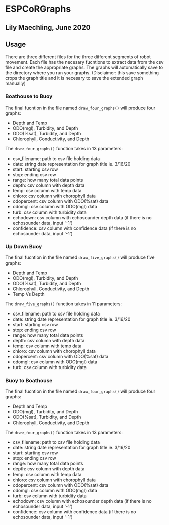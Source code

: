 # ESPCoRGraphs
## Lily Maechling, June 2020


## Usage
There are three different files for the three different segments of robot movement. Each file has the necesary fucntions to extract data from the csv file and create the appropriate graphs. The graphs will automatically save to the directory where you run your graphs. (Disclaimer: this save something crops the graph title and it is necesary to save the extended graph manually)

### Boathouse to Buoy
The final fucntion in the file named `draw_four_graphs()` will produce four graphs: 
* Depth and Temp
* ODO(mgl), Turbidity, and Depth
* ODO(%sat), Turbidity, and Depth
* Chlorophyll, Conductivity, and Depth

The `draw_four_graphs()` function takes in 13 parameters:
* csv_filename: path to csv file holding data
* date: string date representation for graph title ie. 3/16/20
* start: starting csv row 
* stop: ending csv row
* range: how many total data points
* depth: csv column with depth data
* temp: csv column with temp data
* chloro: csv column with chorophyll data
* odopercent: csv column with ODO(%sat) data
* odomgl: csv column with ODO(mgl) data
* turb: csv column with turbidity data
* echodown: csv column with echosounder depth data (if there is no echosounder data, input '-1')
* confidence: csv column with confidence data (if there is no echosounder data, input '-1')

### Up Down Buoy
The final fucntion in the file named `draw_five_graphs()` will produce five graphs:
* Depth and Temp
* ODO(mgl), Turbidity, and Depth
* ODO(%sat), Turbidity, and Depth
* Chlorophyll, Conductivity, and Depth
* Temp Vs Depth

The `draw_five_graphs()` function takes in 11 parameters:
* csv_filename: path to csv file holding data
* date: string date representation for graph title ie. 3/16/20
* start: starting csv row 
* stop: ending csv row
* range: how many total data points
* depth: csv column with depth data
* temp: csv column with temp data
* chloro: csv column with chorophyll data
* odopercent: csv column with ODO(%sat) data
* odomgl: csv column with ODO(mgl) data
* turb: csv column with turbidity data


### Buoy to Boathouse
The final fucntion in the file named `draw_four_graphs()` will produce four graphs: 
* Depth and Temp
* ODO(mgl), Turbidity, and Depth
* ODO(%sat), Turbidity, and Depth
* Chlorophyll, Conductivity, and Depth

The `draw_four_graphs()` function takes in 13 parameters:
* csv_filename: path to csv file holding data
* date: string date representation for graph title ie. 3/16/20
* start: starting csv row 
* stop: ending csv row
* range: how many total data points
* depth: csv column with depth data
* temp: csv column with temp data
* chloro: csv column with chorophyll data
* odopercent: csv column with ODO(%sat) data
* odomgl: csv column with ODO(mgl) data
* turb: csv column with turbidity data
* echodown: csv column with echosounder depth data (if there is no echosounder data, input '-1')
* confidence: csv column with confidence data (if there is no echosounder data, input '-1')

